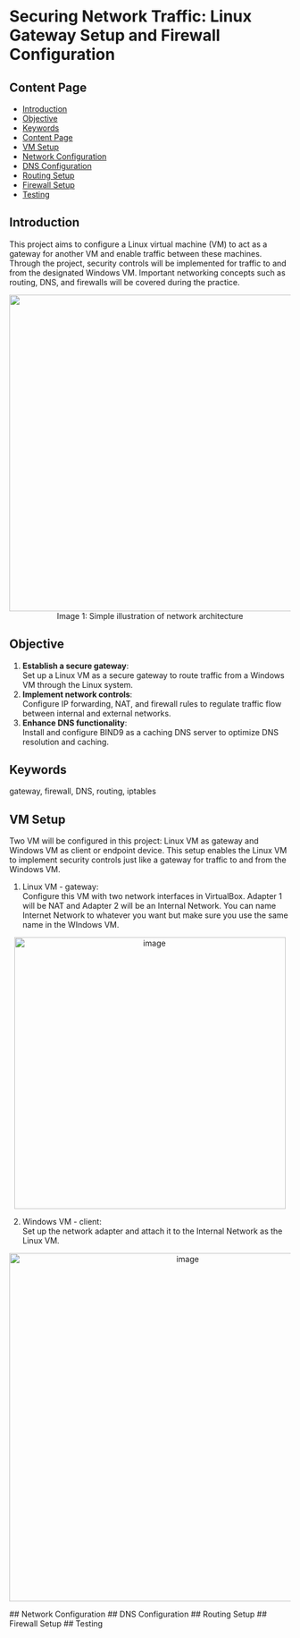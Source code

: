 # Securing Network Traffic: Linux Gateway Setup and Firewall Configuration
## Content Page
- [Introduction](#introduction)
- [Objective](#objective)
- [Keywords](#keywords)
- [Content Page](#content-page)
- [VM Setup](#vm-setup)
- [Network Configuration](#network-configuration)
- [DNS Configuration](#dns-configuration)
- [Routing Setup](#routing-setup)
- [Firewall Setup](#firewall-setup)
- [Testing](#testing)
## Introduction
This project aims to configure a Linux virtual machine (VM) to act as a gateway for another VM and enable traffic between these machines. Through the project, security controls will be implemented for traffic to and from the designated Windows VM. Important networking concepts such as routing, DNS, and firewalls will be covered during the practice.
<p align="center">
  <img src="https://github.com/jenniferwingna/Network-Security-Gateway-Setup/assets/116328799/841f753c-b631-44ac-80e5-1bcc9576ddab" width="566">
  <br>
  Image 1: Simple illustration of network architecture
</p>

## Objective
1. **Establish a secure gateway**:  
   Set up a Linux VM as a secure gateway to route traffic from a Windows VM through the Linux system.
2. **Implement network controls**:  
   Configure IP forwarding, NAT, and firewall rules to regulate traffic flow between internal and external networks.
3. **Enhance DNS functionality**:  
   Install and configure BIND9 as a caching DNS server to optimize DNS resolution and caching.
## Keywords
  gateway, firewall, DNS, routing, iptables
## VM Setup
Two VM will be configured in this project: Linux VM as gateway and Windows VM as client or endpoint device. This setup enables the Linux VM to implement security controls just like a gateway for traffic to and from the Windows VM.
1. Linux VM - gateway:  
Configure this VM with two network interfaces in VirtualBox. Adapter 1 will be NAT and Adapter 2 will be an Internal Network. You can name Internet Network to whatever you want but make sure you use the same name in the WIndows VM.
<p align="center">
  <img width="486" alt="image" src="https://github.com/jenniferwingna/Network-Security-Gateway-Setup/assets/116328799/d8c52998-8a5f-416b-b50a-47263985c223">

</p>

2. Windows VM - client:    
  Set up the network adapter and attach it to the Internal Network as the Linux VM.
  <p align="center">
    <img width="623" alt="image" src="https://github.com/jenniferwingna/Network-Security-Gateway-Setup/assets/116328799/b6a25a9b-5455-4be1-be21-5f0a4b405059">

  </p>
## Network Configuration
## DNS Configuration
## Routing Setup
## Firewall Setup
## Testing
